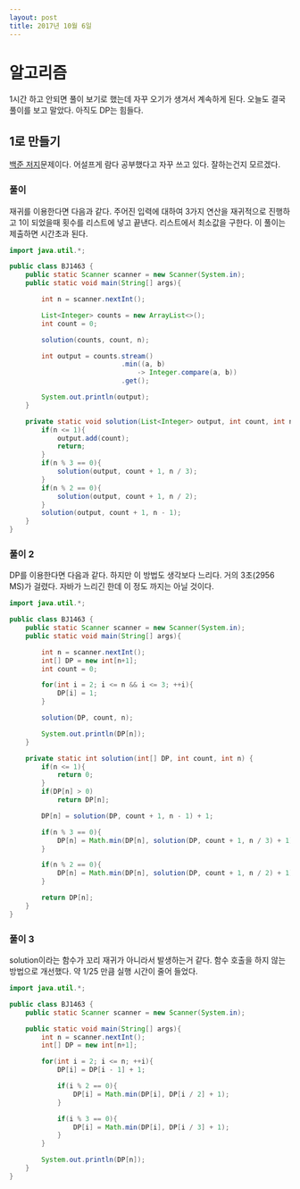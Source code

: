 ```yaml
---
layout: post
title: 2017년 10월 6일
---
```

# 알고리즘
1시간 하고 안되면 풀이 보기로 했는데 자꾸 오기가 생겨서 계속하게 된다. 오늘도 결국 풀이를 보고 말았다. 아직도 DP는 힘들다.

## 1로 만들기
[백준 저지](https://www.acmicpc.net/problem/1463)문제이다. 어설프게 람다 공부했다고 자꾸 쓰고 있다. 잘하는건지 모르겠다.

### 풀이
재귀를 이용한다면 다음과 같다. 주어진 입력에 대하여 3가지 연산을 재귀적으로 진행하고 1이 되었을때 횟수를 리스트에 넣고 끝낸다.
리스트에서 최소값을 구한다. 이 풀이는 제출하면 시간초과 된다.

```java
import java.util.*;

public class BJ1463 {
    public static Scanner scanner = new Scanner(System.in);
    public static void main(String[] args){

        int n = scanner.nextInt();

        List<Integer> counts = new ArrayList<>();
        int count = 0;

        solution(counts, count, n);

        int output = counts.stream()
                            .min((a, b)
                                -> Integer.compare(a, b))
                            .get();

        System.out.println(output);
    }

    private static void solution(List<Integer> output, int count, int n) {
        if(n <= 1){
            output.add(count);
            return;
        }
        if(n % 3 == 0){
            solution(output, count + 1, n / 3);
        }
        if(n % 2 == 0){
            solution(output, count + 1, n / 2);
        }
        solution(output, count + 1, n - 1);
    }
}
```
### 풀이 2
DP를 이용한다면 다음과 같다. 하지만 이 방법도 생각보다 느리다. 거의 3초(2956 MS)가 걸렸다. 자바가 느리긴 한데 이 정도 까지는 아닐 것이다. 
```java
import java.util.*;

public class BJ1463 {
    public static Scanner scanner = new Scanner(System.in);
    public static void main(String[] args){

        int n = scanner.nextInt();
        int[] DP = new int[n+1];
        int count = 0;

        for(int i = 2; i <= n && i <= 3; ++i){
            DP[i] = 1;
        }

        solution(DP, count, n);

        System.out.println(DP[n]);
    }

    private static int solution(int[] DP, int count, int n) {
        if(n <= 1){
            return 0;
        }
        if(DP[n] > 0)
            return DP[n];

        DP[n] = solution(DP, count + 1, n - 1) + 1;

        if(n % 3 == 0){
            DP[n] = Math.min(DP[n], solution(DP, count + 1, n / 3) + 1);
        }

        if(n % 2 == 0){
            DP[n] = Math.min(DP[n], solution(DP, count + 1, n / 2) + 1);
        }

        return DP[n];
    }
}
```

### 풀이 3
solution이라는 함수가 꼬리 재귀가 아니라서 발생하는거 같다. 함수 호출을 하지 않는 방법으로 개선했다. 약 1/25 만큼 실행 시간이 줄어 들었다. 
```java
import java.util.*;

public class BJ1463 {
    public static Scanner scanner = new Scanner(System.in);

    public static void main(String[] args){
        int n = scanner.nextInt();
        int[] DP = new int[n+1];

        for(int i = 2; i <= n; ++i){
            DP[i] = DP[i - 1] + 1;

            if(i % 2 == 0){
                DP[i] = Math.min(DP[i], DP[i / 2] + 1);
            }

            if(i % 3 == 0){
                DP[i] = Math.min(DP[i], DP[i / 3] + 1);
            }
        }

        System.out.println(DP[n]);
    }
}
```

